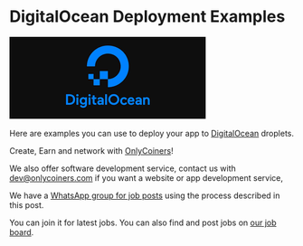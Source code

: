 [OnlyCoiners]: https://www.onlycoiners.com
[OnlyCoiners Email]: mailto:dev@onlycoiners.com
[OnlyCoiners Job Board]: https://www.onlycoiners.com/jobs
[OnlyCoiners WhatsApp Group For Job Posts]: https://chat.whatsapp.com/F7sWgD6fpbE5mQASiSJZND
[DigitalOcean]: https://m.do.co/c/e0d6be6820ed

# DigitalOcean Deployment Examples

![DigitalOcean](./images/DigitalOcean.png)

Here are examples you can use to deploy your app to [DigitalOcean] droplets.

Create, Earn and network with [OnlyCoiners]! 

We also offer software development service, contact us with [dev@onlycoiners.com][OnlyCoiners Email] if you want a website or app development service,

We have a [WhatsApp group for job posts][OnlyCoiners WhatsApp Group For Job Posts] using the process described in this post.

You can join it for latest jobs. You can also find and post jobs on [our job board][OnlyCoiners Job Board].